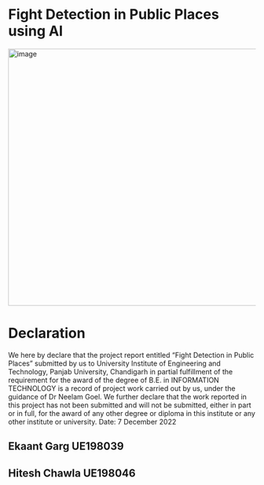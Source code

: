 # Fight Detection in Public Places using AI

<img width="524" alt="image" src="https://user-images.githubusercontent.com/65300791/209046289-55b2e3b4-7a2a-4a4d-88e3-7ddbac7c464b.png">


# Declaration
We here by declare that the project report entitled “Fight Detection in Public
Places” submitted by us to University Institute of Engineering and
Technology, Panjab University, Chandigarh in partial fulfillment of the
requirement for the award of the degree of B.E. in INFORMATION
TECHNOLOGY is a record of project work carried out by us, under the
guidance of Dr Neelam Goel. We further declare that the work reported in
this project has not been submitted and will not be submitted, either in part
or in full, for the award of any other degree or diploma in this institute or any
other institute or university.
Date: 7 December 2022
## Ekaant Garg UE198039
## Hitesh Chawla UE198046
